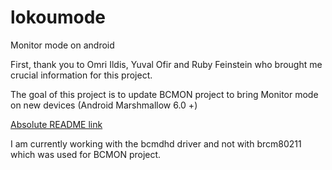 # lokoumode
Monitor mode on android

First, thank you to Omri Ildis, Yuval Ofir and Ruby Feinstein who brought me crucial information for this project.

The goal of this project is to update BCMON project to bring Monitor mode on new devices (Android Marshmallow 6.0 +)

[Absolute README link](https://en.wikipedia.org/wiki/Monitor_mode)

I am currently working with the bcmdhd driver and not with brcm80211 which was used for BCMON project.
